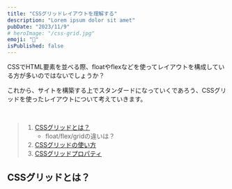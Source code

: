 ```yaml
---
title: "CSSグリッドレイアウトを理解する"
description: "Lorem ipsum dolor sit amet"
pubDate: "2023/11/9"
# heroImage: "/css-grid.jpg"
emoji: "🎨"
isPublished: false
---
```


CSSでHTML要素を並べる際、floatやflexなどを使ってレイアウトを構成している方が多いのではないでしょうか？

これから、サイトを構築する上でスタンダードになっていくであろう、CSSグリッドを使ったレイアウトについて考えていきます。

<br/>

> 1. [CSSグリッドとは？](#CSSグリッドとは？)
>    - float/flex/gridの違いは？
> 2. [CSSグリッドの使い方](#CSSグリッドの使い方)
> 3. [CSSグリッドプロパティ](#CSSグリッドプロパティ)

## CSSグリッドとは？

